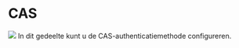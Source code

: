 # CAS

![](../../../.gitbook/assets/images23%20%281%29.png) In dit gedeelte kunt u de CAS-authenticatiemethode configureren.

